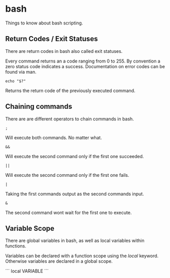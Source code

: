 # bash
Things to know about bash scripting.

## Return Codes / Exit Statuses
There are return codes in bash also called exit statuses.

Every command returns an a code ranging from 0 to 255.
By convention a zero status code indicates a success.
Documentation on error codes can be found via man.

```
echo "$?"
```
Returns the return code of the previously executed command.

## Chaining commands
There are are different operators to chain commands in bash.

```
;
```
Will execute both commands. No matter what.
```
&&
```
Will execute the second command only if the first one succeeded.
```
||
```
Will execute the second command only if the first one fails.
```
|
```
Taking the first commands output as the second commands input.
```
&
```
The second command wont wait for the first one to execute.

## Variable Scope

There are global variables in bash, as well as local variables within functions.

Variables can be declared with a function scope using the *local* keyword.
Otherwise variables are declared in a global scope.

´´´
local VARIABLE
´´´

